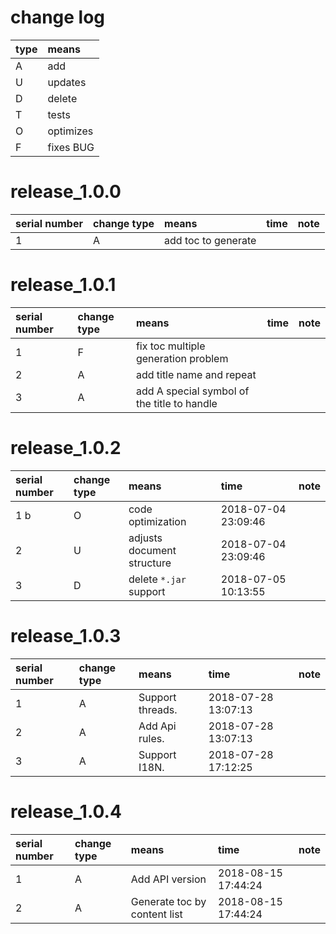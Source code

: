 # change log

| type | means |
|:----|:----|
| A | add |
| U | updates |
| D | delete |
| T | tests |
| O | optimizes |
| F | fixes BUG |

# release_1.0.0

| serial number | change type | means | time | note |
|:----|:----|:----|:----|:----|
| 1 | A | add toc to generate | | |

# release_1.0.1

| serial number | change type | means | time | note |
|:----|:----|:----|:----|:----|
| 1 | F | fix toc multiple generation problem | | |
| 2 | A | add title name and repeat | | |
| 3 | A | add A special symbol of the title to handle | | |

# release_1.0.2

| serial number | change type | means | time | note |
|:----|:----|:----|:----|:----|
| 1 b| O | code optimization | 2018-07-04 23:09:46 | |
| 2 | U | adjusts document structure | 2018-07-04 23:09:46 | |
| 3 | D | delete `*.jar` support | 2018-07-05 10:13:55 | |

# release_1.0.3

| serial number | change type | means | time | note |
|:---|:---|:---|:---|:--|
| 1 | A | Support threads. | 2018-07-28 13:07:13 |
| 2 | A | Add Api rules. | 2018-07-28 13:07:13 |
| 3 | A | Support I18N. | 2018-07-28 17:12:25 |

# release_1.0.4

| serial number | change type | means | time | note |
|:---|:---|:---|:---|:--|
| 1 | A | Add API version | 2018-08-15 17:44:24 |
| 2 | A | Generate toc by content list  | 2018-08-15 17:44:24 |

